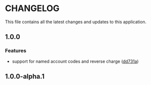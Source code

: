 # CHANGELOG

This file contains all the latest changes and updates to this application.

## 1.0.0

### Features

- support for named account codes and reverse charge ([dd731a](https://github.com/krystal/xero_exporter/commit/dd731a5aa0a62834a2d801fef598958724979482))

## 1.0.0-alpha.1
